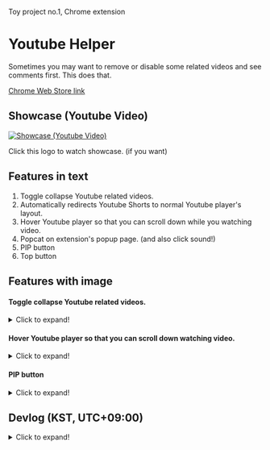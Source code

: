 Toy project no.1, Chrome extension

# Youtube Helper
Sometimes you may want to remove or disable some related videos and see comments first. This does that.

[Chrome Web Store link](https://chrome.google.com/webstore/detail/pnllijckhhmdphamnkihmigimjegedle/)

<!-- The version may differ, I recommend you download it via [Github Releases page.](https://github.com/Binz1mp/Youtube-Related-Videos-Remover/releases) -->


## Showcase (Youtube Video)
[![Showcase (Youtube Video)](https://user-images.githubusercontent.com/96367152/162658122-39d7dc99-a2e0-40ff-9b0e-8ca06a9924a9.png)](https://www.youtube.com/watch?v=BxXAmUqmynY)

Click this logo to watch showcase. (if you want)

## Features in text
1. Toggle collapse Youtube related videos.
2. Automatically redirects Youtube Shorts to normal Youtube player's layout.
3. Hover Youtube player so that you can scroll down while you watching video.
4. Popcat on extension's popup page. (and also click sound!)
5. PIP button
6. Top button

## Features with image
#### Toggle collapse Youtube related videos.
<details>
  <summary>Click to expand!</summary>

![001](https://user-images.githubusercontent.com/96367152/162660380-1952b31a-a940-4ce8-85f7-f568df41a0fd.png)
</details>

#### Hover Youtube player so that you can scroll down watching video.
<details>
  <summary>Click to expand!</summary>

![002](https://user-images.githubusercontent.com/96367152/162660384-a6adff37-fd38-4d79-add3-384a68d96cae.png)
</details>

#### PIP button
<details>
  <summary>Click to expand!</summary>

![003](https://user-images.githubusercontent.com/96367152/162660386-0876bbdc-60d3-4245-af96-d3f40f01735f.png)
</details>

## Devlog (KST, UTC+09:00)
<details>
  <summary>Click to expand!</summary>

### 2022-04-20 09:20 - version 1.1.9.4
minor bug fix
### 2022-04-19 21:28 - version 1.1.9.3
Top button added, Now you can go to the top by clicking 'Top' button.
### 2022-04-13 14:30 - version 1.1.9.2
Project name changed, Youtube Related Videos Remover -> Youtube Helper.

Thanks for recommendation!
### 2022-04-10 20:25 - version 1.1.9.1
minor big fix
### 2022-04-08 18:03 - version 1.1.9
PIP mode added, code by Google.
### 2022-04-08 16:38 - version 1.1.8
Button will hover after you click Hover Video.
### 2022-04-05 20:39 - version 1.1.7.3
minor bug fixed
### 2022-04-03 21:48 - version 1.1.7.2
minor bug fixed
### 2022-04-03 19:58 - version 1.1.7
minor bug fixed
### 2022-04-03 19:46 - version 1.1.6
popcat added on popup page.
### 2022-04-03 18:45 - version 1.1.5
Comments will no longer cover/be on the Youtube player.
### 2022-04-02 01:25
Video Hovering feature added.

This just adds `position:fixed` to youtube player, so it may look cursed.

But that's fine. That's what I intended. Because I just wanted to watch videos and comments at the same time.

... But I'll fix that.
### 2022-04-02 00:23
Minor bug fixed, minor design changed.
### 2022-03-26 01:50
Now youtube `shorts` link will be redirected to `watch`.

youtube.com/`shorts`/blahblah -> youtube.com/`watch`/blahblah

I just hate Youtube Shorts contents' layout.
### 2022-03-25 17:25
Now auto theatre mode added.

After you close the related videos, you'll be watching youtube in theatre mode. with closed related videos.

But of course, you can watch in theatre mode with opened related videos.

Just click 'open related videos and click theatre mode icon in youtube player manually.
### 2022-03-16 01:59
Now not only vertical mode, but also wide mode is supported.

And also minor bug fix.
### 2022-03-14 23:49
Button duplication issue has been solved.
### 2022-03-14 21:57
localstorage done, now even if you reload the browser, closed/open button value will be saved.
### 2022-03-14 16:08
Now collapse function works, but I need to make some to remain the collapsed status even after I reload the site.

Maybe I need to know how to deal with localStorage stuff.
</details>

